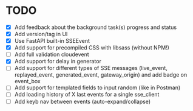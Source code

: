 # TODO

- [x] Add feedback about the background task(s) progress and status
- [x] Add version/tag in UI
- [x] Use FastAPI built-in SSEEvent
- [x] Add support for precompiled CSS with libsass (without NPM!)
- [ ] Add full validation cloudevent
- [x] Add support for delay in generator
- [ ] Add support for different types of SSE messages (live_event, replayed_event, generated_event, gateway_origin) and add badge on event_box
- [ ] Add support for templated fields to input random (like in Postman)
- [ ] Add loading history of X last events for a single sse_client
- [ ] Add keyb nav between events (auto-expand/collapse)
